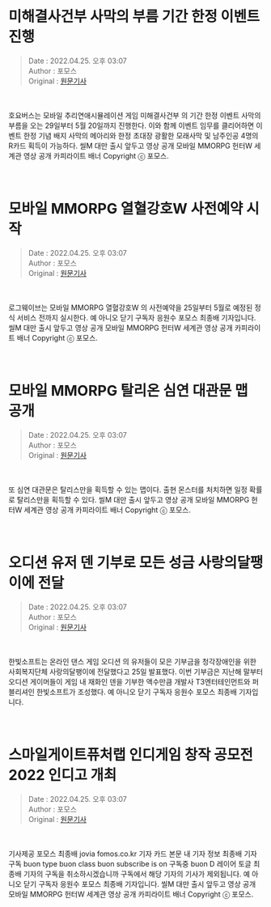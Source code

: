<!-- 타이틀 -->  
# 미해결사건부 사막의 부름 기간 한정 이벤트 진행  
<!-- 기사 정보 -->  
> Date : 2022.04.25. 오후 03:07  
> Author : 포모스  
> Original : [원문기사](https://n.news.naver.com/mnews/article/236/0000223299?sid=105)  
<br/>  
<!-- 대표 이미지 -->  
<img alt="" src="https://imgnews.pstatic.net/image/236/2022/04/25/0000223299_001_20220425150707088.jpg?type=w647"/>  
<br/><br/>  
<!-- 기사 본문 -->  
호요버스는 모바일 추리연애시뮬레이션 게임 미해결사건부 의 기간 한정 이벤트 사막의 부름을 오는 29일부터 5월 20일까지 진행한다.
이와 함께 이벤트 임무를 클리어하면 이벤트 한정 기념 배지 사막의 메아리와 한정 초대장 광활한 모래사막 및 남주인공 4명의 R카드 획득이 가능하다.
씰M 대만 출시 앞두고 영상 공개 모바일 MMORPG 헌터W 세계관 영상 공개 카피라이트 배너 Copyright ⓒ 포모스.  
<br/><br/><br/>  

<!-- 타이틀 -->  
# 모바일 MMORPG 열혈강호W 사전예약 시작  
<!-- 기사 정보 -->  
> Date : 2022.04.25. 오후 03:07  
> Author : 포모스  
> Original : [원문기사](https://n.news.naver.com/mnews/article/236/0000223298?sid=105)  
<br/>  
<!-- 대표 이미지 -->  
<img alt="" src="https://imgnews.pstatic.net/image/236/2022/04/25/0000223298_001_20220425150705342.jpg?type=w647"/>  
<br/><br/>  
<!-- 기사 본문 -->  
로그웨이브는 모바일 MMORPG 열혈강호W 의 사전예약을 25일부터 5월로 예정된 정식 서비스 전까지 실시한다.
예 아니오 닫기 구독자 응원수 포모스 최종배 기자입니다.
씰M 대만 출시 앞두고 영상 공개 모바일 MMORPG 헌터W 세계관 영상 공개 카피라이트 배너 Copyright ⓒ 포모스.  
<br/><br/><br/>  

<!-- 타이틀 -->  
# 모바일 MMORPG 탈리온 심연 대관문 맵 공개  
<!-- 기사 정보 -->  
> Date : 2022.04.25. 오후 03:07  
> Author : 포모스  
> Original : [원문기사](https://n.news.naver.com/mnews/article/236/0000223297?sid=105)  
<br/>  
<!-- 대표 이미지 -->  
<img alt="" src="https://imgnews.pstatic.net/image/236/2022/04/25/0000223297_001_20220425150704458.jpg?type=w647"/>  
<br/><br/>  
<!-- 기사 본문 -->  
또 심연 대관문은 탈리스만을 획득할 수 있는 맵이다.
출현 몬스터를 처치하면 일정 확률로 탈리스만을 획득할 수 있다.
씰M 대만 출시 앞두고 영상 공개 모바일 MMORPG 헌터W 세계관 영상 공개 카피라이트 배너 Copyright ⓒ 포모스.  
<br/><br/><br/>  

<!-- 타이틀 -->  
# 오디션 유저 덴 기부로 모든 성금 사랑의달팽이에 전달  
<!-- 기사 정보 -->  
> Date : 2022.04.25. 오후 03:07  
> Author : 포모스  
> Original : [원문기사](https://n.news.naver.com/mnews/article/236/0000223296?sid=105)  
<br/>  
<!-- 대표 이미지 -->  
<img alt="" src="https://imgnews.pstatic.net/image/236/2022/04/25/0000223296_001_20220425150703628.jpg?type=w647"/>  
<br/><br/>  
<!-- 기사 본문 -->  
한빛소프트는 온라인 댄스 게임 오디션 의 유저들이 모은 기부금을 청각장애인을 위한 사회복지단체 사랑의달팽이에 전달했다고 25일 발표했다.
이번 기부금은 지난해 말부터 오디션 게이머들이 게임 내 재화인 덴을 기부한 액수만큼 개발사 T3엔터테인먼트와 퍼블리셔인 한빛소프트가 조성했다.
예 아니오 닫기 구독자 응원수 포모스 최종배 기자입니다.  
<br/><br/><br/>  

<!-- 타이틀 -->  
# 스마일게이트퓨처랩 인디게임 창작 공모전 2022 인디고 개최  
<!-- 기사 정보 -->  
> Date : 2022.04.25. 오후 03:07  
> Author : 포모스  
> Original : [원문기사](https://n.news.naver.com/mnews/article/236/0000223295?sid=105)  
<br/>  
<!-- 대표 이미지 -->  
<img alt="" src="https://imgnews.pstatic.net/image/236/2022/04/25/0000223295_001_20220425150702620.jpg?type=w647"/>  
<br/><br/>  
<!-- 기사 본문 -->  
기사제공 포모스 최종배 jovia fomos.co.kr 기자 카드 본문 내 기자 정보 최종배 기자 구독 buon type buon class buon subscribe is on 구독중 buon D 레이어 토글 최종배 기자의 구독을 취소하시겠습니까 구독에서 해당 기자의 기사가 제외됩니다.
예 아니오 닫기 구독자 응원수 포모스 최종배 기자입니다.
씰M 대만 출시 앞두고 영상 공개 모바일 MMORPG 헌터W 세계관 영상 공개 카피라이트 배너 Copyright ⓒ 포모스.  
<br/><br/><br/>  

